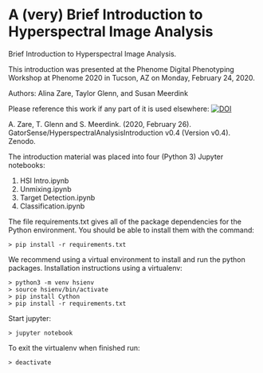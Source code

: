 # A (very) Brief Introduction to Hyperspectral Image Analysis
Brief Introduction to Hyperspectral Image Analysis.

This introduction was presented at the Phenome Digital Phenotyping Workshop at Phenome 2020 in Tucson, AZ on Monday, February 24, 2020. 

Authors: Alina Zare, Taylor Glenn, and Susan Meerdink

Please reference this work if any part of it is used elsewhere: 
[![DOI](https://zenodo.org/badge/DOI/10.5281/zenodo.3688795.svg)](https://doi.org/10.5281/zenodo.3688795)

A. Zare, T. Glenn and S. Meerdink. (2020, February 26). GatorSense/HyperspectralAnalysisIntroduction v0.4 (Version v0.4). Zenodo. 

The introduction material was placed into four (Python 3) Jupyter notebooks:

1. HSI Intro.ipynb
2. Unmixing.ipynb
3. Target Detection.ipynb
4. Classification.ipynb

The file requirements.txt gives all of the package dependencies for the Python environment. You should be able to install them with the command:

```
> pip install -r requirements.txt
```

We recommend using a virtual environment to install and run the python packages. Installation instructions using a virtualenv:

```
> python3 -m venv hsienv
> source hsienv/bin/activate
> pip install Cython
> pip install -r requirements.txt
```

Start jupyter:

```
> jupyter notebook
```

To exit the virtualenv when finished run:

```
> deactivate
```
